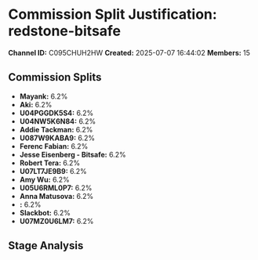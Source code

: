 # Commission Split Justification: redstone-bitsafe

**Channel ID:** C095CHUH2HW
**Created:** 2025-07-07 16:44:02
**Members:** 15

## Commission Splits

- **Mayank:** 6.2%
- **Aki:** 6.2%
- **U04PGGDK5S4:** 6.2%
- **U04NW5K6N84:** 6.2%
- **Addie Tackman:** 6.2%
- **U087W9KABA9:** 6.2%
- **Ferenc Fabian:** 6.2%
- **Jesse Eisenberg - Bitsafe:** 6.2%
- **Robert Tera:** 6.2%
- **U07LT7JE9B9:** 6.2%
- **Amy Wu:** 6.2%
- **U05U6RML0P7:** 6.2%
- **Anna Matusova:** 6.2%
- **:** 6.2%
- **Slackbot:** 6.2%
- **U07MZ0U6LM7:** 6.2%

## Stage Analysis

